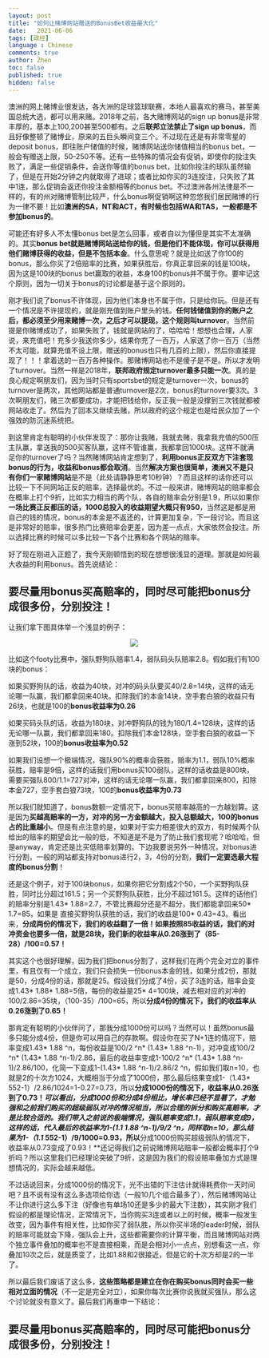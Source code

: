 ```yaml
---
layout: post
title: "如何让赌博网站赠送的BonusBet收益最大化"
date:   2021-06-06
tags: [政经]
language : Chinese
comments: true
author: Zhen
toc: false
published: true
hidden: false
---
```

澳洲的网上赌博业很发达，各大洲的足球篮球联赛，本地人最喜欢的赛马，甚至美国总统大选，都可以用来赌。2018年之前，各大赌博网站的sign up bonus是非常丰厚的，基本上100,200甚至500都有。之后**联邦立法禁止了sign up bonus**，而且好像整顿了赌博业，原来的五巨头瞬间变三个。不过现在还是有非常零星的deposit bonus，即往账户储值的时候，赌博网站送你储值相当的bonus bet，一般会有赠送上限，50-250不等。还有一些特殊的情况会有促销，即使你的投注失败了，满足一些促销条件，会送你等值的bonus bet，比如你投注的球队虽然输了，但是在开始2分钟之内就取得了进球；或者比如你买的3连投注，只失败了其中1连，那么促销会返还你投注金额相等的bonus bet。不过澳洲各州法律是不一样的，有的州对赌博管制比较严，什么bonus啊促销啊这种忽悠我们居民赌博的行为一律不要！比如**澳洲的SA，NT和ACT，有时候也包括WA和TAS，一般都是不参加bonus的**。

可能还有好多人不太懂bonus bet是怎么回事，或者自以为懂但是其实不太准确的。其实**bonus bet就是赌博网站送给你的钱，但是他们不能体现，你可以获得用他们赌博获得的收益，但是不包括本金**。什么意思呢？就是比如送了你100的bonus，那么你买了2倍赔率的比赛，如果获胜后，你真正拿回来的钱是100块，因为这是100块的bonus bet赢取的收益，本身100的bonus并不属于你。要牢记这个原则，因为一切关于bonus的讨论都是基于这个原则的。

刚才我们说了bonus不许体现，因为他们本身也不属于你，只是给你玩。但是还有一个情况是不许提现的，就是刚充值到账户里头的钱。**任何钱储值到你的账户之后，都必须至少用来赌博一次，之后才可以提现，这个规则叫turnover**。当然前提是你赌博成功了，如果失败了，钱就是网站的了，哈哈哈！想想也合理，人家说，来充值吧！充多少我送你多少，结果你充了一百万，人家送了你一百万（当然不太可能，就算充值不设上限，赠送的bonus也只有几百的上限），然后你直接提现了！！！拿着送的一百万各种操作。那赌博网站也不是傻子是不是。所以才发明了turnover。当然一样是2018年，**联邦政府规定turnover最多只能一次**。真的是良心规定啊朋友们，因为当时只有sportsbet的规定是turnover一次，bonus的turnover是两次，其他网站都是普通turnover是2次，bonus的turnover要3次。3次啊朋友们，赌三次都要成功，才能把钱给你，反正我一般是没撑到三次钱就都被网站收走了。然后为了回本又继续去赌，所以政府的这个规定也是给民众加了一个强效的防沉迷系统把。

到这里肯定有聪明的小伙伴发现了：那你让我赌，我就去赌，我拿我充值的500压主队赢，拿送我的500买客队赢，这样不管谁赢，我都拿回1000块。这样不就满足你的turnover了吗？当然赌博网站肯定想到了，**利用bonus正反双方下注套现bonus的行为，收益和bonus都会取消**。当然**解决方案也很简单，澳洲又不是只有你们一家赌博网站**是不是（此处请静静思考10秒钟）？而且这样的话你还可以比较一下不同网站正反的赔率，选择最优的。不过一般来讲，赌博网站的赔率都会在概率上打个9折，比如实力相当的两个队，各自的赔率会分别是1.9，所以如果你**一场比赛正反都压的话，1000总投入的收益期望大概只有950**，当然这是都是用自己的钱的情况，bonus的本金是不返还的，计算更加复杂，下一段讨论。而且这是非常好的赔率，很多热门比赛赔率会更差，因为差一点点，大家依然会投注。所以选择比赛的时候可以多比较一下各个比赛和各个网站的赔率。
 
 好了现在刚进入正题了，我今天刚顿悟到的现在想想很浅显的道理。那就是如何最大收益的利用bonus。首先说结论：

## 要尽量用bonus买高赔率的，同时尽可能把bonus分成很多份，分别投注！

让我们拿下图具体举一个浅显的例子：
 
 <p align="center"> <img src="{{ site.imageurl }}/赌博bonus.png"> </p> 
 
 比如这个footy比赛中，强队野狗队赔率1.4，弱队码头队赔率2.8。假如我们有100块的bonus：

如果买野狗队的话，收益为40块，对冲的码头队要买40/2.8=14块，这样的话无论哪一队赢，我们都拿回来40块。扣除我们的本金14块，空手套白狼的收益只有26块，也就是100的**bonus收益率为0.26**

如果买码头队的话，收益为180块，对冲野狗队的钱为180/1.4=128块，这样的话无论哪一队赢，我们都拿回来180。扣除我们本金128块，空手套白狼的收益一下涨到52块，100的**bonus收益率为0.52**

如果我们设想一个极端情况，强队90%的概率会获胜，赔率为1.1，弱队10%概率获胜，赔率是9倍，这样的话我们用bonus买100弱队，这样的话收益是800块，需要买强队800/1.1=727对冲，这样的话无论哪一队赢，我们都拿回来800，扣除本金727，空手套白狼73块，100的**bonus收益率为0.73**

所以我们就知道了，bonus数额一定情况下，bonus买赔率越高的一方越划算。这是因为**买越高赔率的一方，对冲的另一方金额越大，投入总额越大，100的bonus占的比重越小**。但是有点注意的是，如果对于实力相差很大的双方，有时候两个队给出的赔率的期望会比一般的低，不知道是不是为了防止我们套现呢？哈哈哈，但是anyway，肯定还是比买低赔率划算的。下边我要说另外一种情况，对bonus进行分割，一般的网站都支持对bonus进行2，3，4份的分割，**我们一定要选最大程度的bonus分割**！

还是这个例子，对于100块bonus，如果你把它分割成2个50，一个买野狗队获胜，同时比分超过161.5；另一个买野狗队获胜，比分不超过161.5。这样的话他们的赔率分别是1.43* 1.88=2.7，不管比赛超分还是不超分，我们都能拿回来50* 1.7=85，如果是 直接买野狗队获胜的话，我们的收益是100* 0.43=43。看出来，**分成两份的情况下，我们的收益翻了一倍！**如果按照85收益的话，我们的对冲资金也要多一倍，就是28块，我们新的**收益率从0.26涨到了（85-28）/100=0.57！**

其实这个也很好理解，因为我们把bonus分割了，这样我们在两个完全对立的事件里，有且仅有一个成立，我们只会损失一份bonus本金的钱，如果分成2份，那就是50，分成4份的话，那就是25。假设我们分成了4份，买了3连的话，赔率会变成1.43* 1.88* 1.88=5倍，每份的收益是25* 4=100块，减去相对应的对冲的100/2.86=35块，（100-35）/100=65，所以**分成4份的情况下，我们的收益率从0.26涨到了0.65！**

那肯定有聪明的小伙伴问了，那我分成1000份可以吗？当然可以！虽然bonus最多只能分成4份，但是你可以用自己的存款啊。假设你在买了N+1连的情况下，赔率变成1.43* 1.88 ^n，每份收益是100/2 ^n* (1.43* 1.88 ^n-1)，对冲变成100/2 ^n* (1.43* 1.88 ^n-1)/2.86，最后的收益率变成1-100/2 ^n* (1.43* 1.88 ^n-1)/2.86/100，化简一下变成1-(1.43* 1.88 ^n-1)/2.86/2 ^n，假如我们取n=10，也就是2的十次方1024，大概相当于分成了1000份，那么最后结果变成1-（1.43* 552-1）/2.86/1024=1-0.27=0.73，所以**分成1000份的情况下，收益率从0.26涨到了0.73！**可以看出，分成1000份和分成4份相比，增长率已经不显著了，才勉强和之前我们购买的超级弱队对冲的情况相当，所以合理的拆分和购买高赔率，才是比较合适的。我们带入之前说的极端情况，强队赔率变成1.1，弱队赔率变成9，这样的话，代入最后的收益率为1-(1.1* 1.88 ^n-1)/9/2 ^n，同样取n=10，那么结果为1-（1.1* 552-1）/9/1000=0.93，所以**分成1000份购买超级弱队的情况下，收益率从0.73变成了0.93！**还记得我们之前说赌博网站赔率一般都会概率打个9折吗？所以这里我们已经理论突破了9折，这是因为我们的假设赔率叠加方式是理想情况的，实际会越来越低。

不过话说回来，分成1000份的情况下，光不出错的下注估计就得耗费你一天时间吧？且不说有没有这么多选项给你选（一般10几个组合最多了），然后赌博网站让不让你进行这么多下注（好像也有单场10还是多少的最大下注数），其实刚才我们假设的都是理论情况，正常情况下，当你购买3连或者以上的时候，概率一般发生改变，因为事件有相关性，比如你买了弱队胜，所以你买半场的leader时候，弱队的赔率可能就会下降，强队会上升，这些都需要你的计算平衡，而且赌博网站对两个独立事件叠加的概率也不是直接相乘，而是会相对小一点点，别想看这一点，你叠加10次之后，就是质变了，比如1.88和2很接近，但是它的十次方却是2的一半了。

所以最后我们废话了这么多，**这些策略都是建立在你在购买bonus同时会买一些相对立面的情况**（不一定是完全对立），如果你每次比赛你说我就买强队，那么这个讨论就没有意义了。最后我们再重申一下结论：

## 要尽量用bonus买高赔率的，同时尽可能把bonus分成很多份，分别投注！
<!--stackedit_data:
eyJoaXN0b3J5IjpbMTU0ODE0MTAyOCwtNDg2Njc4NiwxMTA4Nz
YyODYyLDY4MjI5Nzg1OSwtNzg4NjkzMDQsLTM5OTg2NDE2Mywt
Nzc0OTE1NTM1LDMwMDMyMTIwNSwtMTI5NDYzNjE0NiwtNDM2OD
QwMjM1LDEyNzc3OTIzMzYsLTEwMTAzMDcwNDIsODE3ODQ1NzA3
LC0xNDczOTQxMzY4LC0xMjA3NDA5NzksMTM4NjQyMzQ5OCwtMT
E5NjY0ODcxMiwtNTM5NTExNDc5LDE2Njk0MTI4NzgsLTk1MDEy
MTc3OV19
-->